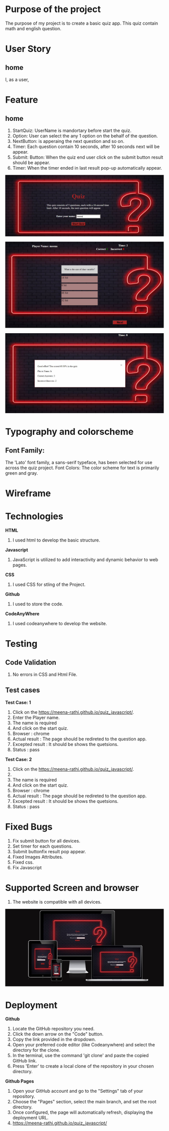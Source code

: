 
# Purpose of the project #

The purpose of my project is to create a basic quiz app. This quiz contain math and english question.

# User Story #

## home ##
I, as a user, 


# Feature #

## home ##

1. StartQuiz: UserName is mandortary before start the quiz.
2. Option: User can select the any 1 option on the behalf of the question.
3. NextButton: is apperaing the next question and so on.
4. Timer: Each question contain 10 seconds, after 10 seconds next will be appear.
5. Submit: Button: When the quiz end user click on the submit button result should be appear.
6. Timer: When the timer ended in last result pop-up automatically appear.

![Home](readme/quiz.JPG)

![Question](readme/questions.JPG)

![Result](readme/result.JPG)

# Typography and colorscheme #

## Font Family: ##

The 'Lato' font family, a sans-serif typeface, has been selected for use across the quiz project.
Font Colors:
The color scheme for text is primarily green and gray.



# Wireframe #

# Technologies #

**HTML**

1. I used html to develop the basic structure.
   
**Javascript** 

1. JavaScript is utilized to add interactivity and dynamic behavior to web pages.
   
**CSS**

1. I used CSS for stling of the Project.
   
**Github**

1. I used to store the code.
   
**CodeAnyWhere**

1. I used codeanywhere to develop the website.

# Testing #

## Code Validation ##
1. No errors in CSS and Html File.



## Test cases ##
**Test Case: 1**
1. Click on the https://meena-rathi.github.io/quiz_javascript/.
2. Enter the Player name.
3. The name is required
4. And click on the start quiz.
5. Browser : chrome
6. Actual result : The page should be redireted to the question app.
7. Excepted result : It should be shows the quetsions.
8. Status : pass

**Test Case: 2**

1. Click on the https://meena-rathi.github.io/quiz_javascript/.
2. 
3. The name is required
4. And click on the start quiz.
5. Browser : chrome
6. Actual result : The page should be redireted to the question app.
7. Excepted result : It should be shows the quetsions.
8. Status : pass

# Fixed Bugs #
1. Fix submit button for all devices.
2. Set timer for each questions.
3. Submit buttonfix result pop appear.
4. Fixed Images Attributes.
5. Fixed css.
6. Fix Javascript

# Supported Screen and browser #
1. The website is compatible with all devices.

![Screen](readme/responsive.JPG)

# Deployment #
**Github**

1. Locate the GitHub repository you need.
2. Click the down arrow on the "Code" button.
3. Copy the link provided in the dropdown.
4. Open your preferred code editor (like Codeanywhere) and select the directory for the clone.
5. In the terminal, use the command 'git clone' and paste the copied GitHub link.
6. Press 'Enter' to create a local clone of the repository in your chosen directory.

**Github Pages**

1. Open your GitHub account and go to the "Settings" tab of your repository.
2. Choose the "Pages" section, select the main branch, and set the root directory.
3. Once configured, the page will automatically refresh, displaying the deployment URL.
4. https://meena-rathi.github.io/quiz_javascript/
